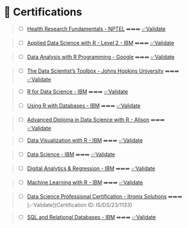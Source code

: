 # 📜 Certifications

> - [ ] [Health Research Fundamentals - NPTEL](https://github.com/ROHITHKM92/ROHITH/assets/87298902/5c899138-0a0b-4940-a1e6-f03b8e4e9393) ➡️➡️➡️ [✅Validate](http://nptel.ac.in/noc/E_Certificate/noc18-ge11/NPTEL18GE11S211205381810036247.jpg)

> - [ ] [Applied Data Science with R - Level 2 - IBM](https://github.com/ROHITHKM92/ROHITH/assets/87298902/63896d5a-7f7f-43b3-a742-3640d1ae1c71) ➡️➡️➡️ [✅Validate](https://www.credly.com/go/uq23vCNm)

> - [ ] [Data Analysis with R Programming - Google](https://github.com/ROHITHKM92/ROHITH/assets/87298902/e4c38e82-a884-443a-829f-af2d858bac6a) ➡️➡️➡️ [✅Validate](https://www.coursera.org/account/accomplishments/verify/K9C3LL5BGNYF)

> - [ ] [The Data Scientist’s Toolbox - Johns Hopkins University](https://github.com/ROHITHKM92/ROHITH/assets/87298902/df3a6ead-0371-49b6-8ac1-e135d1b3623d) ➡️➡️➡️ [
✅Validate](https://www.coursera.org/account/accomplishments/verify/9653462QHW3G)

> - [ ] [R for Data Science - IBM](https://github.com/ROHITHKM92/ROHITH/assets/87298902/92232f99-3d62-48a3-aaba-1c927a545484) ➡️➡️➡️ [✅Validate](https://courses.cognitiveclass.ai/certificates/122a6be9091448f2a5449a0c827430e7)
>
> - [ ] [Using R with Databases - IBM](https://github.com/ROHITHKM92/ROHITH/assets/87298902/d1093a45-ba06-41ba-8ec5-5911dec028eb) ➡️➡️➡️ [✅Validate](https://courses.cognitiveclass.ai/certificates/2108b386a6bd4ec59f61a16ae6ecbfcd)

> - [ ] [Advanced Diploma in Data Science with R - Alison](https://alison.com/certification/check/$2y$10$YlRUF9.LDAqehXnlOEsA.7lVWR1mngIkoiYTsj3y5F64GM9.hfqe) ➡️➡️➡️ [✅Validate](https://alison.com/certification/check/$2y$10$YlRUF9.LDAqehXnlOEsA.7lVWR1mngIkoiYTsj3y5F64GM9.hfqe)

> - [ ] [Data Visualization with R - IBM](https://github.com/ROHITHKM92/ROHITH/assets/87298902/7a36b598-fae4-40c3-bf92-d6a1f5387c98) ➡️➡️➡️ [✅Validate](https://courses.cognitiveclass.ai/certificates/b9d7ab2585dd464cb09a160125f4ba16)

> - [ ] [Data Science - IBM](https://github.com/ROHITHKM92/ROHITH/assets/87298902/ffca3b4d-d2ab-446e-a0b4-b04e2b37d929) ➡️➡️➡️ [✅Validate](https://courses.cognitiveclass.ai/certificates/0bcdf062cdc943e691a3fae1568428a5)

> - [ ] [Digital Analytics & Regression - IBM](https://github.com/ROHITHKM92/ROHITH/assets/87298902/6b047264-4211-449f-a161-0035629b52af) ➡️➡️➡️ [✅Validate](https://courses.cognitiveclass.ai/certificates/bacd4c32a12b4cd1a7d5e3147d5ae00f)

> - [ ] [Machine Learning with R - IBM](https://github.com/ROHITHKM92/ROHITH/assets/87298902/200d87ed-fba6-4354-8ce7-a306b6b04ce3) ➡️➡️➡️ [✅Validate](https://courses.cognitiveclass.ai/certificates/f5764791bc4b4cf4861e8640ec95de09)

> - [ ] [Data Science Professional Certification - Itronix Solutions](https://github.com/ROHITHKM92/ROHITH/assets/87298902/1c74ace2-fa95-4d77-9b20-26365e6ea267) ➡️➡️➡️ [✅Validate](Certification ID: IS/DS/23/1133)

> - [ ] [SQL and Relational Databases - IBM](https://github.com/ROHITHKM92/ROHITH/assets/87298902/aa07f971-d319-4e96-a374-bddaa78c8188) ➡️➡️➡️ [✅Validate](https://courses.cognitiveclass.ai/certificates/280c5f5b53d942f1b202e0f87e2a240e)

